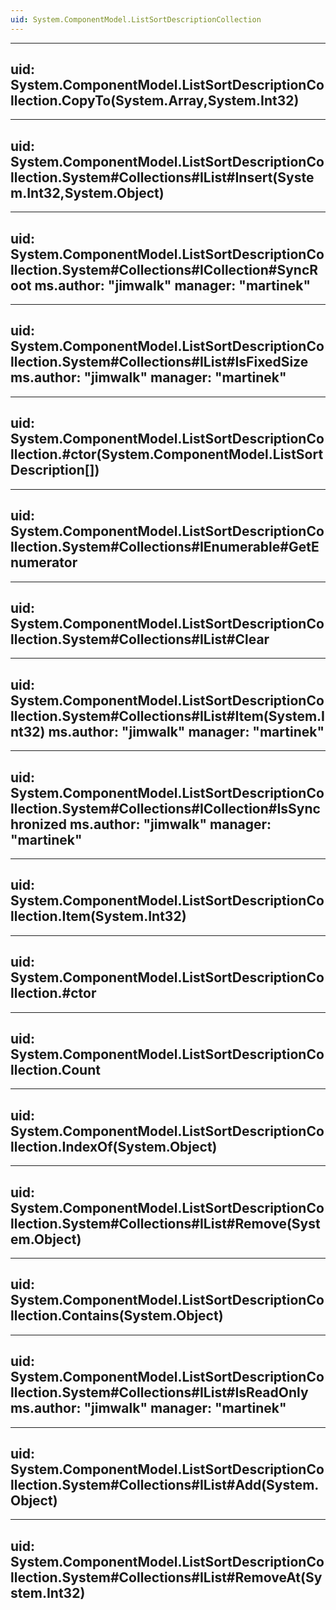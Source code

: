 ```yaml
---
uid: System.ComponentModel.ListSortDescriptionCollection
---
```


---
uid: System.ComponentModel.ListSortDescriptionCollection.CopyTo(System.Array,System.Int32)
---

---
uid: System.ComponentModel.ListSortDescriptionCollection.System#Collections#IList#Insert(System.Int32,System.Object)
---

---
uid: System.ComponentModel.ListSortDescriptionCollection.System#Collections#ICollection#SyncRoot
ms.author: "jimwalk"
manager: "martinek"
---

---
uid: System.ComponentModel.ListSortDescriptionCollection.System#Collections#IList#IsFixedSize
ms.author: "jimwalk"
manager: "martinek"
---

---
uid: System.ComponentModel.ListSortDescriptionCollection.#ctor(System.ComponentModel.ListSortDescription[])
---

---
uid: System.ComponentModel.ListSortDescriptionCollection.System#Collections#IEnumerable#GetEnumerator
---

---
uid: System.ComponentModel.ListSortDescriptionCollection.System#Collections#IList#Clear
---

---
uid: System.ComponentModel.ListSortDescriptionCollection.System#Collections#IList#Item(System.Int32)
ms.author: "jimwalk"
manager: "martinek"
---

---
uid: System.ComponentModel.ListSortDescriptionCollection.System#Collections#ICollection#IsSynchronized
ms.author: "jimwalk"
manager: "martinek"
---

---
uid: System.ComponentModel.ListSortDescriptionCollection.Item(System.Int32)
---

---
uid: System.ComponentModel.ListSortDescriptionCollection.#ctor
---

---
uid: System.ComponentModel.ListSortDescriptionCollection.Count
---

---
uid: System.ComponentModel.ListSortDescriptionCollection.IndexOf(System.Object)
---

---
uid: System.ComponentModel.ListSortDescriptionCollection.System#Collections#IList#Remove(System.Object)
---

---
uid: System.ComponentModel.ListSortDescriptionCollection.Contains(System.Object)
---

---
uid: System.ComponentModel.ListSortDescriptionCollection.System#Collections#IList#IsReadOnly
ms.author: "jimwalk"
manager: "martinek"
---

---
uid: System.ComponentModel.ListSortDescriptionCollection.System#Collections#IList#Add(System.Object)
---

---
uid: System.ComponentModel.ListSortDescriptionCollection.System#Collections#IList#RemoveAt(System.Int32)
---
